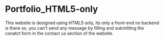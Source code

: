 # Portfolio_HTML5-only

This website is designed using HTML5 only, its only a front-end no backend is there so, you can't send any message by filling 
and submitting the conatct form in the contact us section of the website.
